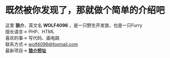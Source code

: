 既然被你发现了，那就做个简单的介绍吧
==
这里 **狼介**，英文名 **WOLF4096** ，是一只野生开发狼，也是一只Furry  
擅长语言-> PHP、HTML  
喜欢的事-> 写代码、画电路  
联系方式-> wolf4096@foxmail.com  
最新项目-> **[狼介短址][1]**  


  [1]: http://f0f.cc
